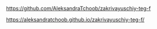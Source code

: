 https://github.com/AleksandraTchoob/zakrivayuschiy-teg-f

https://aleksandratchoob.github.io/zakrivayuschiy-teg-f/